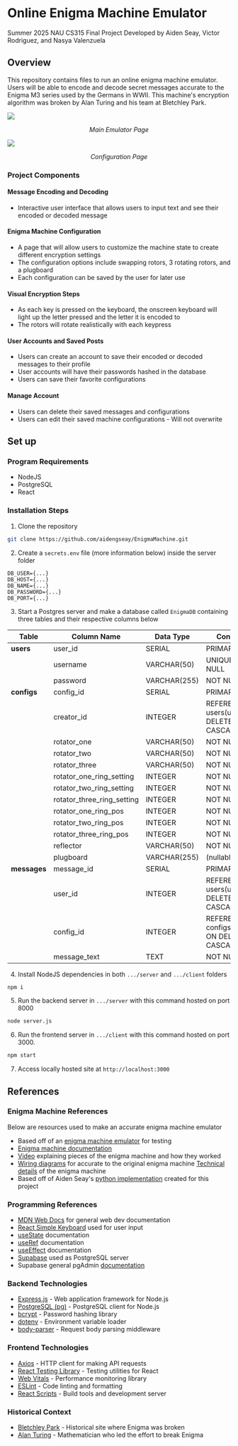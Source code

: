 # Online Enigma Machine Emulator

Summer 2025 NAU CS315 Final Project
Developed by Aiden Seay, Victor Rodriguez, and Nasya Valenzuela

## Overview

This repository contains files to run an online enigma machine emulator. Users will be able to encode and decode secret messages accurate to the Enigma M3 series used by the Germans in WWII. This machine's encryption algorithm was broken by Alan Turing and his team at Bletchley Park.

<img align="center" src="git-images/emulator.png"/>
<p align="center" ><em>Main Emulator Page</em></p>

<img align="center" src="git-images/config.png"/>
<p align="center" ><em>Configuration Page</em></p>

### Project Components

#### Message Encoding and Decoding

* Interactive user interface that allows users to input text and see their encoded or decoded message

#### Enigma Machine Configuration

* A page that will allow users to customize the machine state to create different encryption settings
* The configuration options include swapping rotors, 3 rotating rotors, and a plugboard
* Each configuration can be saved by the user for later use

#### Visual Encryption Steps

* As each key is pressed on the keyboard, the onscreen keyboard will light up the letter pressed and the letter it is encoded to
* The rotors will rotate realistically with each keypress

#### User Accounts and Saved Posts

* Users can create an account to save their encoded or decoded messages to their profile
* User accounts will have their passwords hashed in the database
* Users can save their favorite configurations

#### Manage Account

* Users can delete their saved messages and configurations
* Users can edit their saved machine configurations - Will not overwrite

## Set up

### Program Requirements

* NodeJS
* PostgreSQL
* React

### Installation Steps

1. Clone the repository

```bash
git clone https://github.com/aidengseay/EnigmaMachine.git
```

2. Create a `secrets.env` file (more information below) inside the server folder

```text
DB_USER={...}
DB_HOST={...}
DB_NAME={...}
DB_PASSWORD={...}
DB_PORT={...}
```

3. Start a Postgres server and make a database called `EnigmaDB` containing three tables and their respective columns below

| Table        | Column Name                   | Data Type    | Constraints                                      |
| ------------ | ----------------------------- | ------------ | ------------------------------------------------ |
| **users**    | user\_id                      | SERIAL       | PRIMARY KEY                                      |
|              | username                      | VARCHAR(50)  | UNIQUE, NOT NULL                                 |
|              | password                      | VARCHAR(255) | NOT NULL                                         |
| **configs**  | config\_id                    | SERIAL       | PRIMARY KEY                                      |
|              | creator\_id                   | INTEGER      | REFERENCES users(user\_id) ON DELETE CASCADE     |
|              | rotator\_one                  | VARCHAR(50)  | NOT NULL                                         |
|              | rotator\_two                  | VARCHAR(50)  | NOT NULL                                         |
|              | rotator\_three                | VARCHAR(50)  | NOT NULL                                         |
|              | rotator\_one\_ring\_setting   | INTEGER      | NOT NULL                                         |
|              | rotator\_two\_ring\_setting   | INTEGER      | NOT NULL                                         |
|              | rotator\_three\_ring\_setting | INTEGER      | NOT NULL                                         |
|              | rotator\_one\_ring\_pos       | INTEGER      | NOT NULL                                         |
|              | rotator\_two\_ring\_pos       | INTEGER      | NOT NULL                                         |
|              | rotator\_three\_ring\_pos     | INTEGER      | NOT NULL                                         |
|              | reflector                     | VARCHAR(50)  | NOT NULL                                         |
|              | plugboard                     | VARCHAR(255) | (nullable)                                       |
| **messages** | message\_id                   | SERIAL       | PRIMARY KEY                                      |
|              | user\_id                      | INTEGER      | REFERENCES users(user\_id) ON DELETE CASCADE     |
|              | config\_id                    | INTEGER      | REFERENCES configs(config\_id) ON DELETE CASCADE |
|              | message\_text                 | TEXT         | NOT NULL                                         |

4. Install NodeJS dependencies in both `.../server` and `.../client` folders

```bash
npm i
```

5. Run the backend server in `.../server` with this command hosted on port 8000

```bash
node server.js
```

6. Run the frontend server in `.../client` with this command hosted on port 3000.

```bash
npm start
```

7. Access locally hosted site at `http://localhost:3000`

## References

### Enigma Machine References

Below are resources used to make an accurate enigma machine emulator

* Based off of an [enigma machine emulator](https://www.101computing.net/enigma-machine-emulator/) for testing
* [Enigma machine documentation](https://www.cryptomuseum.com/crypto/enigma/b/index.htm)
* [Video](https://www.youtube.com/watch?v=ybkkiGtJmkM&ab_channel=JaredOwen) explaining pieces of the enigma machine and how they worked
* [Wiring diagrams](https://www.cryptomuseum.com/crypto/enigma/wiring.htm) for accurate to the original enigma machine
[Technical details](https://www.ciphermachinesandcryptology.com/en/enigmatech.htm) of the enigma machine
* Based off of Aiden Seay's [python implementation](https://github.com/aidengseay/CLIEnigmaMachine) created for this project

### Programming References

* [MDN Web Docs](https://developer.mozilla.org/en-US/) for general web dev documentation
* [React Simple Keyboard](https://www.npmjs.com/package/react-simple-keyboard) used for user input
* [useState](https://www.npmjs.com/package/react-simple-keyboard) documentation
* [useRef](https://react.dev/reference/react/useRef) documentation
* [useEffect](https://react.dev/reference/react/useEffect) documentation
* [Supabase](https://supabase.com/) used as PostgreSQL server
* Supabase general pgAdmin [documentation](https://supabase.com/docs/guides/database/pgadmin)

### Backend Technologies

* [Express.js](https://expressjs.com/) - Web application framework for Node.js
* [PostgreSQL (pg)](https://node-postgres.com/) - PostgreSQL client for Node.js
* [bcrypt](https://www.npmjs.com/package/bcrypt) - Password hashing library
* [dotenv](https://www.npmjs.com/package/dotenv) - Environment variable loader
* [body-parser](https://www.npmjs.com/package/body-parser) - Request body parsing middleware

### Frontend Technologies

* [Axios](https://axios-http.com/) - HTTP client for making API requests
* [React Testing Library](https://testing-library.com/docs/react-testing-library/intro/) - Testing utilities for React
* [Web Vitals](https://web.dev/vitals/) - Performance monitoring library
* [ESLint](https://eslint.org/) - Code linting and formatting
* [React Scripts](https://www.npmjs.com/package/react-scripts) - Build tools and development server

### Historical Context

* [Bletchley Park](https://bletchleypark.org.uk/) - Historical site where Enigma was broken
* [Alan Turing](https://en.wikipedia.org/wiki/Alan_Turing) - Mathematician who led the effort to break Enigma
